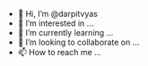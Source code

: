 - 👋 Hi, I’m @darpitvyas
- 👀 I’m interested in ...
- 🌱 I’m currently learning ...
- 💞️ I’m looking to collaborate on ...
- 📫 How to reach me ...

<!---
darpitvyas/darpitvyas is a ✨ special ✨ repository because its `README.md` (this file) appears on your GitHub profile.
You can click the Preview link to take a look at your changes.
--->
